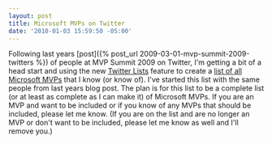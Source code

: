 ```yaml
---
layout: post
title: Microsoft MVPs on Twitter
date: '2010-01-03 15:59:50 -05:00'
---
```


Following last years [post]({% post_url 2009-03-01-mvp-summit-2009-twitters %}) of people at MVP Summit 2009 on Twitter, I'm getting a bit of a head start and using the new [Twitter Lists](http://help.twitter.com/forums/10711/entries/76460) feature to create a [list of all Microsoft MVPs](http://twitter.com/sdorman/microsoft-mvp) that I know (or know of). I've started this list with the same people from last years blog post. The plan is for this list to be a complete list (or at least as complete as I can make it) of Microsoft MVPs. If you are an MVP and want to be included or if you know of any MVPs that should be included, please let me know. (If you are on the list and are no longer an MVP or don't want to be included, please let me know as well and I'll remove you.)
